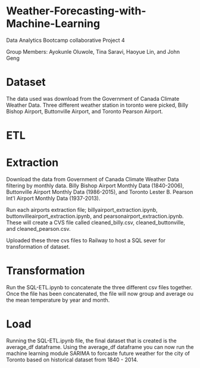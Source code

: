 # Weather-Forecasting-with-Machine-Learning
Data Analytics Bootcamp collaborative Project 4

Group Members: Ayokunle Oluwole, Tina Saravi, Haoyue Lin, and John Geng

# Dataset 

The data used was download from the Government of Canada Climate Weather Data. Three different weather station in toronto were picked, Billy Bishop Airport, Buttonville Airport, and Toronto Pearson Airport. 

# ETL 

# Extraction 
  
  Download the data from Government of Canada Climate Weather Data filtering by     monthly data. Billy Bishop Airport Monthly Data (1840-2006), Buttonville         Airport Monthly Data (1986-2015), and Toronto Lester B. Pearson Int'l Airport     Monthly Data (1937-2013). 
  
  Run each airports extraction file; billyairport_extraction.ipynb,                 buttonvilleairport_extraction.ipynb, and pearsonairport_extraction.ipynb. These   will create a CVS file called cleaned_billy.csv, cleaned_buttonville, and         cleaned_pearson.csv. 
  
  Uploaded these three cvs files to Railway to host a SQL sever for                 transformation of dataset. 

# Transformation 

  Run the SQL-ETL.ipynb to concatenate the three different csv files together.     Once the file has been concatenated, the file will now group and average ou       the mean temperature by year and month. 

# Load 
Running the SQL-ETL.ipynb file, the final dataset that is created is the  average_df dataframe. Using the average_df dataframe you can now run the machine learning module SARIMA to forcaste future weather for the city of Toronto based on historical dataset from 1840 - 2014. 

 
  

